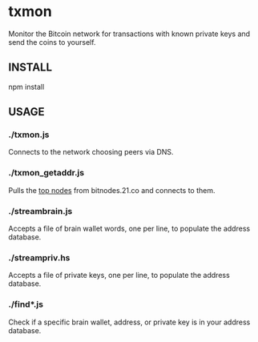 txmon
=====
Monitor the Bitcoin network for transactions with known private keys and send the coins to yourself.

INSTALL
-------
npm install

USAGE
-----

### ./txmon.js
Connects to the network choosing peers via DNS.

### ./txmon_getaddr.js
Pulls the [top nodes](https://bitnodes.21.co/nodes/leaderboard) from bitnodes.21.co and connects to them.

### ./streambrain.js <filename>
Accepts a file of brain wallet words, one per line, to populate the address database.

### ./streampriv.hs <filename>
Accepts a file of private keys, one per line, to populate the address database.

### ./find*.js <search>
Check if a specific brain wallet, address, or private key is in your address database.
